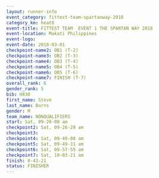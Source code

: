 ```yaml
---
layout: runner-info 
event_category: fittest-team-spartanway-2018 
category_km: heat8 
event-title: FITTEST TEAM  EVENT 1 THE SPARTAN WAY 2018 
event-location: Makati Philippines 
event-logo: 
event-date: 2018-03-01 
checkpoint-name2: OB1 (T-2) 
checkpoint-name3: OB2 (T-3) 
checkpoint-name4: OB3 (T-4) 
checkpoint-name5: OB4 (T-5) 
checkpoint-name6: OB5 (T-6) 
checkpoint-name7: FINISH (T-7) 
overall_rank: 6
gender_rank: 5
bib: H830
first_name: Steve
last_name: Burns
gender: M
team_name: NONQUALIFIERS
start: Sat, 09-20-00 am
checkpoint2: Sat, 09-26-29 am
checkpoint3: 
checkpoint4: Sat, 09-40-00 am
checkpoint5: Sat, 09-49-31 am
checkpoint6: Sat, 09-57-55 am
checkpoint7: Sat, 10-03-21 am
finish: 0-43-21
status: FINISHER
---
```

